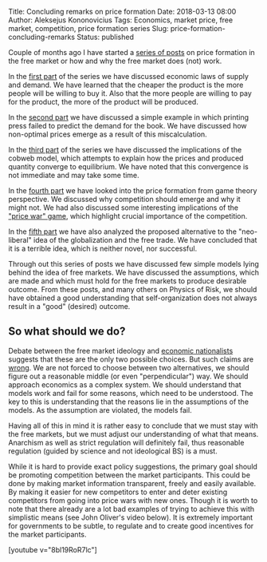 Title: Concluding remarks on price formation
Date: 2018-03-13 08:00
Author: Aleksejus Kononovicius
Tags: Economics, market price, free market, competition, price formation series
Slug: price-formation-concluding-remarks
Status: published

Couple of months ago I have started a [series of posts](/tag/price-formation-series/) on price formation in the free market or how and why the free market does (not) work.

In the [first part]({filename}/articles/2017/paklausos-ir-pasiulos-desniai.md) of the series we have discussed economic laws of supply and demand. We have learned that the cheaper the product is the more people will be willing to buy it. Also that the more people are willing to pay for the product, the more of the product will be produced.

In the [second part]({filename}/articles/2018/price-formation-printing-press.md) we have discussed a simple example in which printing press failed to predict the demand for the book. We have discussed how non-optimal prices emerge as a result of this miscalculation.

In the [third part]({filename}/articles/2018/cobweb-model.md) of the series we have discussed the implications of the cobweb model, which attempts to explain how the prices and produced quantity converge to equilibrium. We have noted that this convergence is not immediate and may take some time.

In the [fourth part]({filename}/articles/2018/price-formation-game-theory.md) we have looked into the price formation from game theory perspective. We discussed why competition should emerge and why it might not. We had also discussed some interesting implications of the ["price war" game]({filename}/articles/2018/price-war-game.md), which highlight crucial importance of the competition.

In the [fifth part]({filename}/articles/2018/price-formation-economic-nationalism.md) we have also analyzed the proposed alternative to the "neo-liberal" idea of the globalization and the free trade. We have concluded that it is a terrible idea, which is neither novel, nor successful.

Through out this series of posts we have discussed few simple models lying behind the idea of free markets. We have discussed the assumptions, which are made and which must hold for the free markets to produce desirable outcome. From these posts, and many others on Physics of Risk, we should have obtained a good understanding that self-organization does not always result in a "good" (desired) outcome.<!--more-->

## So what should we do?

Debate between the free market ideology and [economic nationalists]({filename}/articles/2018/price-formation-economic-nationalism.md) suggests that these are the only two possible choices. But such claims are [wrong](https://en.wikipedia.org/wiki/False_dilemma). We are not forced to choose between two alternatives, we should figure out a reasonable middle (or even "perpendicular") way. We should approach economics as a complex system. We should understand that models work and fail for some reasons, which need to be understood. The key to this is understanding that the reasons lie in the assumptions of the models. As the assumption are violated, the models fail.

Having all of this in mind it is rather easy to conclude that we must stay with the free markets, but we must adjust our understanding of what that means. Anarchism as well as strict regulation will definitely fail, thus reasonable regulation (guided by science and not ideological BS) is a must.

While it is hard to provide exact policy suggestions, the primary goal should be promoting competition between the market participants. This could be done by making market information transparent, freely and easily available. By making it easier for new competitors to enter and deter existing competitors from going into price wars with new ones. Though it is worth to note that there already are a lot bad examples of trying to achieve this with simplistic means (see John Oliver's video below). It is extremely important for governments to be subtle, to regulate and to create good incentives for the market participants.

[youtube v="8bl19RoR7lc"]
